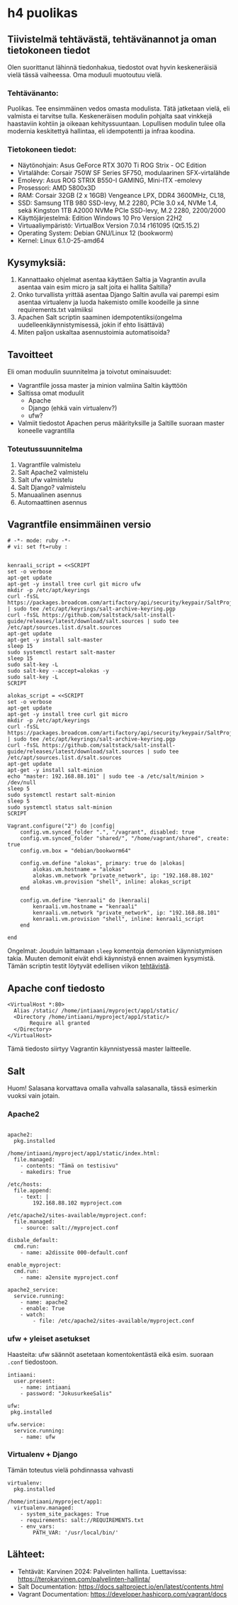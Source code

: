 # h4 puolikas

## Tiivistelmä tehtävästä, tehtävänannot ja oman tietokoneen tiedot
Olen suorittanut lähinnä tiedonhakua, tiedostot ovat hyvin keskeneräisiä vielä tässä vaiheessa. Oma moduuli muotoutuu vielä. 

### Tehtävänanto:
Puolikas. Tee ensimmäinen vedos omasta modulista. Tätä jatketaan vielä, eli valmista ei tarvitse tulla. Keskeneräisen modulin pohjalta saat vinkkejä haastaviin kohtiin ja oikeaan kehityssuuntaan. Lopullisen modulin tulee olla modernia keskitettyä hallintaa, eli idempotentti ja infraa koodina.
  
### Tietokoneen tiedot: 
- Näytönohjain: Asus GeForce RTX 3070 Ti ROG Strix - OC Edition
- Virtalähde: Corsair 750W SF Series SF750, modulaarinen SFX-virtalähde
- Emolevy: Asus ROG STRIX B550-I GAMING, Mini-ITX -emolevy
- Prosessori: AMD 5800x3D
- RAM: Corsair 32GB (2 x 16GB) Vengeance LPX, DDR4 3600MHz, CL18,
- SSD: Samsung 1TB 980 SSD-levy, M.2 2280, PCIe 3.0 x4, NVMe 1.4, sekä Kingston 1TB A2000 NVMe PCIe SSD-levy, M.2 2280, 2200/2000
- Käyttöjärjestelmä: Edition	Windows 10 Pro Version	22H2
- Virtuaaliympäristö: VirtualBox Version 7.0.14 r161095 (Qt5.15.2)
- Operating System: Debian GNU/Linux 12 (bookworm)  
- Kernel: Linux 6.1.0-25-amd64

## Kysymyksiä:
1. Kannattaako ohjelmat asentaa käyttäen Saltia ja Vagrantin avulla asentaa vain esim micro ja salt joita ei hallita Saltilla?
2. Onko turvallista yrittää asentaa Django Saltin avulla vai parempi esim asentaa virtualenv ja luoda hakemisto omille koodeille ja sinne requirements.txt valmiiksi
3. Apachen Salt scriptin saaminen idempotentiksi(ongelma uudelleenkäynnistymisessä, jokin if ehto lisättävä)
4. Miten paljon uskaltaa asennustoimia automatisoida?

## Tavoitteet
Eli oman moduulin suunnitelma ja toivotut ominaisuudet:
- Vagrantfile jossa master ja minion valmiina Saltin käyttöön 
- Saltissa omat moduulit
  - Apache
  - Django (ehkä vain virtualenv?)
  - ufw?
- Valmiit tiedostot Apachen perus määrityksille ja Saltille suoraan master koneelle vagrantilla

### Toteutussuunnitelma
1. Vagrantfile valmistelu
2. Salt Apache2 valmistelu
3. Salt ufw valmistelu
4. Salt Django? valmistelu
5. Manuaalinen asennus
6. Automaattinen asennus

## Vagrantfile ensimmäinen versio
~~~
# -*- mode: ruby -*-
# vi: set ft=ruby :


kenraali_script = <<SCRIPT
set -o verbose
apt-get update
apt-get -y install tree curl git micro ufw
mkdir -p /etc/apt/keyrings
curl -fsSL https://packages.broadcom.com/artifactory/api/security/keypair/SaltProjectKey/public | sudo tee /etc/apt/keyrings/salt-archive-keyring.pgp
curl -fsSL https://github.com/saltstack/salt-install-guide/releases/latest/download/salt.sources | sudo tee /etc/apt/sources.list.d/salt.sources
apt-get update
apt-get -y install salt-master
sleep 15
sudo systemctl restart salt-master
sleep 15
sudo salt-key -L
sudo salt-key --accept=alokas -y
sudo salt-key -L
SCRIPT

alokas_script = <<SCRIPT
set -o verbose
apt-get update
apt-get -y install tree curl git micro
mkdir -p /etc/apt/keyrings
curl -fsSL https://packages.broadcom.com/artifactory/api/security/keypair/SaltProjectKey/public | sudo tee /etc/apt/keyrings/salt-archive-keyring.pgp
curl -fsSL https://github.com/saltstack/salt-install-guide/releases/latest/download/salt.sources | sudo tee /etc/apt/sources.list.d/salt.sources
apt-get update
apt-get -y install salt-minion
echo "master: 192.168.88.101" | sudo tee -a /etc/salt/minion > /dev/null
sleep 5
sudo systemctl restart salt-minion
sleep 5
sudo systemctl status salt-minion
SCRIPT

Vagrant.configure("2") do |config|
	config.vm.synced_folder ".", "/vagrant", disabled: true
	config.vm.synced_folder "shared/", "/home/vagrant/shared", create: true
	config.vm.box = "debian/bookworm64"

	config.vm.define "alokas", primary: true do |alokas|
		alokas.vm.hostname = "alokas"
		alokas.vm.network "private_network", ip: "192.168.88.102"
		alokas.vm.provision "shell", inline: alokas_script
	end

	config.vm.define "kenraali" do |kenraali|
		kenraali.vm.hostname = "kenraali"
		kenraali.vm.network "private_network", ip: "192.168.88.101"
		kenraali.vm.provision "shell", inline: kenraali_script
	end
	
end
~~~
Ongelmat: Jouduin laittamaan `sleep` komentoja demonien käynnistymisen takia. Muuten demonit eivät ehdi käynnistyä ennen avaimen kysymistä. Tämän scriptin testit löytyvät edellisen viikon [tehtävistä](https://github.com/kreatiini/Palvelinten-hallinta24/blob/main/h3%20Demoni.md).

## Apache conf tiedosto
~~~
<VirtualHost *:80>
  Alias /static/ /home/intiaani/myproject/app1/static/
  <Directory /home/intiaani/myproject/app1/static/>
       Require all granted
  </Directory>
</VirtualHost>
~~~
Tämä tiedosto siirtyy Vagrantin käynnistyessä master laitteelle.

## Salt 
Huom! Salasana korvattava omalla vahvalla salasanalla, tässä esimerkin vuoksi vain jotain.

### Apache2
~~~

apache2:
  pkg.installed

/home/intiaani/myproject/app1/static/index.html:
  file.managed:
    - contents: "Tämä on testisivu"
    - makedirs: True

/etc/hosts:
  file.append:
    - text: |
        192.168.88.102 myproject.com

/etc/apache2/sites-available/myproject.conf:
  file.managed:
    - source: salt://myproject.conf

disbale_default:
  cmd.run:
    - name: a2dissite 000-default.conf

enable_myproject:
  cmd.run:
    - name: a2ensite myproject.conf

apache2_service:
  service.running:
    - name: apache2
    - enable: True
    - watch:
        - file: /etc/apache2/sites-available/myproject.conf
~~~

### ufw + yleiset asetukset
Haasteita: ufw säännöt asetetaan komentokentästä eikä esim. suoraan `.conf` tiedostoon. 
~~~
intiaani:
  user.present:
    - name: intiaani
    - password: "JokusurkeeSalis"

ufw:
 pkg.installed

ufw.service:
  service.running:
    - name: ufw

~~~

### Virtualenv + Django
Tämän toteutus vielä pohdinnassa vahvasti
~~~
virtualenv:
  pkg.installed

/home/intiaani/myproject/app1:
  virtualenv.managed:
    - system_site_packages: True
    - requirements: salt://REQUIREMENTS.txt
    - env_vars:
        PATH_VAR: '/usr/local/bin/'
~~~
## Lähteet:
  -  Tehtävät: Karvinen 2024: Palvelinten hallinta. Luettavissa: https://terokarvinen.com/palvelinten-hallinta/
  -  Salt Documentation: https://docs.saltproject.io/en/latest/contents.html
  -  Vagrant Documentation: https://developer.hashicorp.com/vagrant/docs
